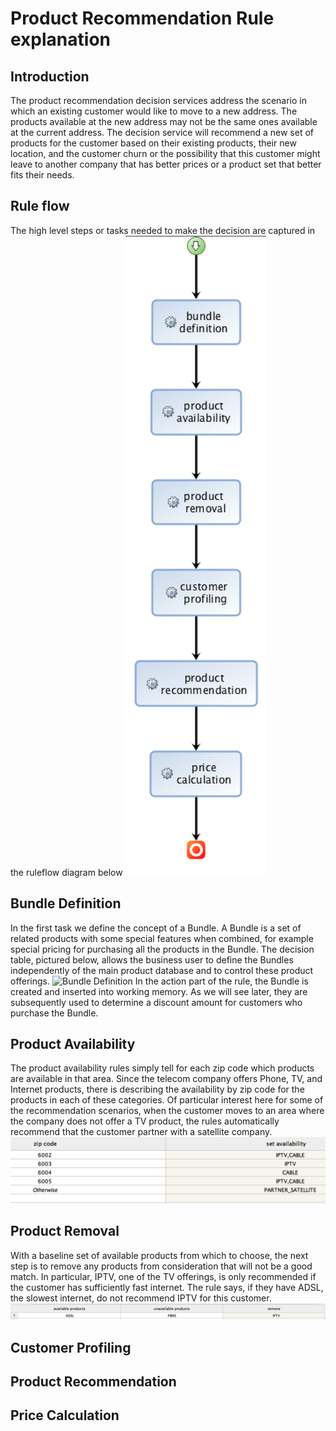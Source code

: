 # Product Recommendation Rule explanation


## Introduction

The product recommendation decision services address the scenario in which an existing customer would like to move to a new address. The products available at the new address may not be the same ones available at the current address. The decision service will recommend a new set of products for the customer based on their existing products, their new location, and the customer churn or the possibility that this customer might leave to another company that has better prices or a product set that better fits their needs. 

## Rule flow
The high level steps or tasks needed to make the decision are captured in the ruleflow diagram below
![Main Rule Flow](ruleflow.png)

## Bundle Definition
In the first task we define the concept of a Bundle. A Bundle is a set of related products with some special features when combined, for example special pricing for purchasing all the products in the Bundle. The decision table, pictured below, allows the business user to define the Bundles independently of the main product database and to control these product offerings. 
![Bundle Definition](bunde-definition.png)
In the action part of the rule, the Bundle is created and inserted into working memory. As we will see later, they are subsequently used to  determine a discount amount for customers who purchase the Bundle.

## Product Availability
The product availability rules simply tell for each zip code which products are available in that area. Since the telecom company offers Phone, TV, and Internet products, there is describing the availability by zip code for the products in each of these categories. Of particular interest here for some of the recommendation scenarios, when the customer moves to an area where the company does not offer a TV product, the rules automatically recommend that the customer partner with a satellite company. 
![Product Availability](product-availability.png)

## Product Removal 
With a baseline set of available products from which to choose, the next step is to remove any products from consideration that will not be a good match. In particular, IPTV, one of the TV offerings, is only recommended if the customer has sufficiently fast internet. The rule says, if they have ADSL, the slowest internet, do not recommend IPTV for this customer. 
![Product Removal](product-removal.png)

## Customer Profiling


## Product Recommendation

## Price Calculation
